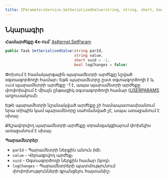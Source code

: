 ```yaml
---
title: IParametersService.SetSerializedValue(string, string, short, bool) մեթոդ  
---
```


## Նկարագիր

**Համարժեքը 4x-ում՝** [AsKernel.SetParam](https://armsoft.github.io/as4x-docs/HTM/ProgrGuide/Functions/Functions/ParameterManagment/SetParam.html)

```c#
public Task SetSerializedValue(string parId, 
                               string value, 
                               short suid = -1, 
                               bool logChanges = false)
```

Փոխում է համակարգային պարամետրի արժեքը նշված օգտագործողի համար։ Եթե պարամետրը ըստ օգտագործողի է և `suid` պարամետրի արժեքը -1 է, ապա պարամետրի արժեքը փոփոխվում է միայն ընթացիկ օգտագործողի համար ([USERPARAMS](https://armsoft.github.io/as4x-docs/HTM/ProgrGuide/Database/User%20Params.html) աղյուսակում)։

Եթե պարամետրի նշանակված արժեքը չի համապատասխանում նրա տիպին կամ պարամետրը սահմանված չէ, ապա առաջանում է սխալ։

Քեշավորվող պարամետրի արժեքը տրանզակցիայում փոխելիս առաջանում է սխալ։

**Պարամետրեր**

* `parId` - Պարամետրի ներքին անուն (id)։ 
* `value` - Վերագրվող արժեք։
* `suid` - Օգտագործողի ներքին համար (կոդ)։
* `logChanges` - Պարամետրերի պատմությունում փոփոխությունների գրանցելու հայտանիշ։


